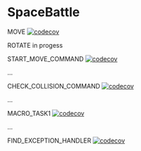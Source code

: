 # SpaceBattle

MOVE [![codecov](https://codecov.io/gh/egor951769794/SpaceBattle/branch/move2/graph/badge.svg?token=V44VRLBEG8)](https://codecov.io/gh/egor951769794/SpaceBattle)

ROTATE in progess

START_MOVE_COMMAND [![codecov](https://codecov.io/github/egor951769794/SpaceBattle/branch/startmovecommand/graph/badge.svg?token=V44VRLBEG8)](https://codecov.io/github/egor951769794/SpaceBattle)

...

CHECK_COLLISION_COMMAND [![codecov](https://codecov.io/github/egor951769794/SpaceBattle/branch/check_collision_command/graph/badge.svg?token=V44VRLBEG8)](https://codecov.io/github/egor951769794/SpaceBattle)

...

MACRO_TASK1 [![codecov](https://codecov.io/github/egor951769794/SpaceBattle/branch/macro_task1/graph/badge.svg?token=V44VRLBEG8)](https://codecov.io/github/egor951769794/SpaceBattle)

...

FIND_EXCEPTION_HANDLER [![codecov](https://codecov.io/github/egor951769794/SpaceBattle/branch/find_exception_handler/graph/badge.svg?token=V44VRLBEG8)](https://codecov.io/github/egor951769794/SpaceBattle)
